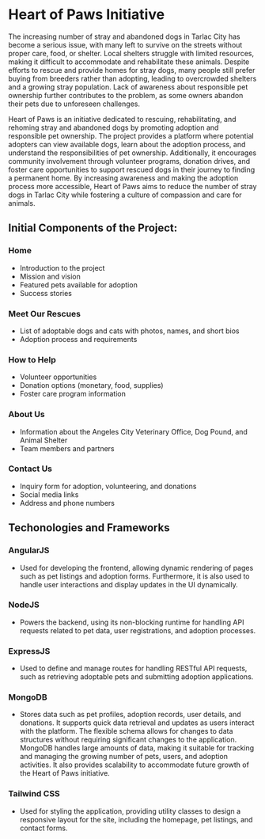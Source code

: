 # Heart of Paws Initiative

The increasing number of stray and abandoned dogs in Tarlac City has become a serious issue, with many left to survive on the streets without proper care, food, or shelter. Local shelters struggle with limited resources, making it difficult to accommodate and rehabilitate these animals. Despite efforts to rescue and provide homes for stray dogs, many people still prefer buying from breeders rather than adopting, leading to overcrowded shelters and a growing stray population. Lack of awareness about responsible pet ownership further contributes to the problem, as some owners abandon their pets due to unforeseen challenges. 

Heart of Paws is an initiative dedicated to rescuing, rehabilitating, and rehoming stray and abandoned dogs by promoting adoption and responsible pet ownership. The project provides a platform where potential adopters can view available dogs, learn about the adoption process, and understand the responsibilities of pet ownership. Additionally, it encourages community involvement through volunteer programs, donation drives, and foster care opportunities to support rescued dogs in their journey to finding a permanent home. By increasing awareness and making the adoption process more accessible, Heart of Paws aims to reduce the number of stray dogs in Tarlac City while fostering a culture of compassion and care for animals.


## Initial Components of the Project:

### Home
- Introduction to the project
- Mission and vision
- Featured pets available for adoption
- Success stories

### Meet Our Rescues
- List of adoptable dogs and cats with photos, names, and short bios
- Adoption process and requirements

### How to Help
- Volunteer opportunities
- Donation options (monetary, food, supplies)
- Foster care program information

### About Us
- Information about the Angeles City Veterinary Office, Dog Pound, and Animal Shelter
- Team members and partners

### Contact Us
- Inquiry form for adoption, volunteering, and donations
- Social media links
- Address and phone numbers


## Techonologies and Frameworks

### AngularJS 
-  Used for developing the frontend, allowing dynamic rendering of pages such as pet listings and adoption forms. Furthermore, it is also used to handle user interactions and display updates in the UI dynamically.

### NodeJS 
-  Powers the backend, using its non-blocking runtime for handling API requests related to pet data, user registrations, and adoption processes.

### ExpressJS 
- Used to define and manage routes for handling RESTful API requests, such as retrieving adoptable pets and submitting adoption applications.

### MongoDB 
- Stores data such as pet profiles, adoption records, user details, and donations. It supports quick data retrieval and updates as users interact with the platform. The flexible schema allows for changes to data structures without requiring significant changes to the application. MongoDB handles large amounts of data, making it suitable for tracking and managing the growing number of pets, users, and adoption activities. It also provides scalability to accommodate future growth of the Heart of Paws initiative.

### Tailwind CSS 
- Used for styling the application, providing utility classes to design a responsive layout for the site, including the homepage, pet listings, and contact forms.

